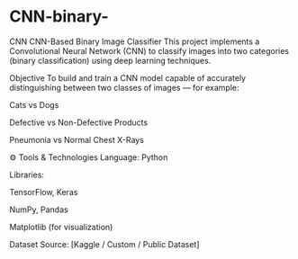 # CNN-binary-
CNN
CNN-Based Binary Image Classifier
This project implements a Convolutional Neural Network (CNN) to classify images into two categories (binary classification) using deep learning techniques.

Objective
To build and train a CNN model capable of accurately distinguishing between two classes of images — for example:

Cats vs Dogs

Defective vs Non-Defective Products

Pneumonia vs Normal Chest X-Rays

⚙️ Tools & Technologies
Language: Python

Libraries:

TensorFlow, Keras

NumPy, Pandas

Matplotlib (for visualization)

Dataset Source: [Kaggle / Custom / Public Dataset]


